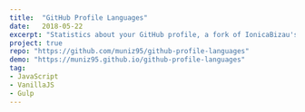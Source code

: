 ```yaml
---
title:  "GitHub Profile Languages"
date:   2018-05-22
excerpt: "Statistics about your GitHub profile, a fork of IonicaBizau's original project with more features."
project: true
repo: "https://github.com/muniz95/github-profile-languages"
demo: "https://muniz95.github.io/github-profile-languages"
tag:
- JavaScript
- VanillaJS
- Gulp
---
```

